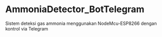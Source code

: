 # AmmoniaDetector_BotTelegram
Sistem deteksi gas ammonia menggunakan NodeMcu-ESP8266 dengan kontrol via Telegram
